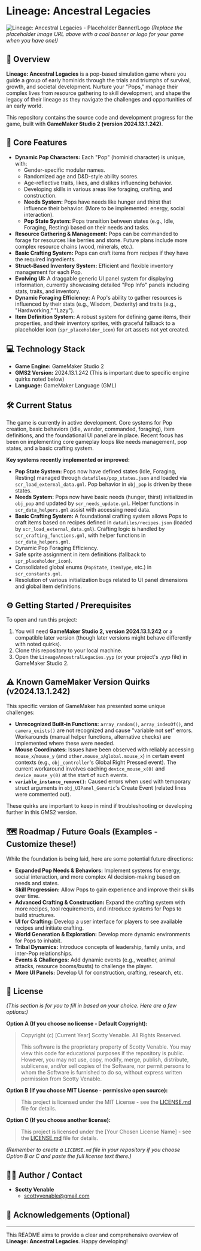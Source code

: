 # Lineage: Ancestral Legacies

![Lineage: Ancestral Legacies - Placeholder Banner/Logo](https://placehold.co/800x200/2D3748/E2E8F0?text=Lineage:+Ancestral+Legacies)
*(Replace the placeholder image URL above with a cool banner or logo for your game when you have one!)*

## 📜 Overview

**Lineage: Ancestral Legacies** is a pop-based simulation game where you guide a group of early hominids through the trials and triumphs of survival, growth, and societal development. Nurture your "Pops," manage their complex lives from resource gathering to skill development, and shape the legacy of their lineage as they navigate the challenges and opportunities of an early world.

This repository contains the source code and development progress for the game, built with **GameMaker Studio 2 (version 2024.13.1.242)**.

## 🌟 Core Features

* **Dynamic Pop Characters:** Each "Pop" (hominid character) is unique, with:
    * Gender-specific modular names.
    * Randomized age and D&D-style ability scores.
    * Age-reflective traits, likes, and dislikes influencing behavior.
    * Developing skills in various areas like foraging, crafting, and construction.
    * **Needs System:** Pops have needs like hunger and thirst that influence their behavior. (More to be implemented: energy, social interaction).
    * **Pop State System:** Pops transition between states (e.g., Idle, Foraging, Resting) based on their needs and tasks.
* **Resource Gathering & Management:** Pops can be commanded to forage for resources like berries and stone. Future plans include more complex resource chains (wood, minerals, etc.).
* **Basic Crafting System:** Pops can craft items from recipes if they have the required ingredients.
* **Struct-Based Inventory System:** Efficient and flexible inventory management for each Pop.
* **Evolving UI:** A draggable generic UI panel system for displaying information, currently showcasing detailed "Pop Info" panels including stats, traits, and inventory.
* **Dynamic Foraging Efficiency:** A Pop's ability to gather resources is influenced by their stats (e.g., Wisdom, Dexterity) and traits (e.g., "Hardworking," "Lazy").
* **Item Definition System:** A robust system for defining game items, their properties, and their inventory sprites, with graceful fallback to a placeholder icon (`spr_placeholder_icon`) for art assets not yet created.

## 💻 Technology Stack

* **Game Engine:** GameMaker Studio 2
* **GMS2 Version:** 2024.13.1.242 (This is important due to specific engine quirks noted below)
* **Language:** GameMaker Language (GML)

## 🛠️ Current Status

The game is currently in active development. Core systems for Pop creation, basic behaviors (idle, wander, commanded, foraging), item definitions, and the foundational UI panel are in place. Recent focus has been on implementing core gameplay loops like needs management, pop states, and a basic crafting system.

**Key systems recently implemented or improved:**
* **Pop State System:** Pops now have defined states (Idle, Foraging, Resting) managed through `datafiles/pop_states.json` and loaded via `scr_load_external_data.gml`. Pop behavior in `obj_pop` is driven by these states.
* **Needs System:** Pops now have basic needs (hunger, thirst) initialized in `obj_pop` and updated by `scr_needs_update.gml`. Helper functions in `scr_data_helpers.gml` assist with accessing need data.
* **Basic Crafting System:** A foundational crafting system allows Pops to craft items based on recipes defined in `datafiles/recipes.json` (loaded by `scr_load_external_data.gml`). Crafting logic is handled by `scr_crafting_functions.gml`, with helper functions in `scr_data_helpers.gml`.
* Dynamic Pop Foraging Efficiency.
* Safe sprite assignment in item definitions (fallback to `spr_placeholder_icon`).
* Consolidated global enums (`PopState`, `ItemType`, etc.) in `scr_constants.gml`.
* Resolution of various initialization bugs related to UI panel dimensions and global item definitions.

## ⚙️ Getting Started / Prerequisites

To open and run this project:
1.  You will need **GameMaker Studio 2, version 2024.13.1.242** or a compatible later version (though later versions might behave differently with noted quirks).
2.  Clone this repository to your local machine.
3.  Open the `LineageAncestralLegacies.yyp` (or your project's .yyp file) in GameMaker Studio 2.

## ⚠️ Known GameMaker Version Quirks (v2024.13.1.242)

This specific version of GameMaker has presented some unique challenges:
* **Unrecognized Built-in Functions:** `array_random()`, `array_indexOf()`, and `camera_exists()` are not recognized and cause "variable not set" errors. Workarounds (manual helper functions, alternative checks) are implemented where these were needed.
* **Mouse Coordinates:** Issues have been observed with reliably accessing `mouse_x`/`mouse_y` (and `other.mouse_x`/`global.mouse_x`) in certain event contexts (e.g., `obj_controller`'s Global Right Pressed event). The current workaround involves caching `device_mouse_x(0)` and `device_mouse_y(0)` at the start of such events.
* **`variable_instance_remove()`:** Caused errors when used with temporary struct arguments in `obj_UIPanel_Generic`'s Create Event (related lines were commented out).

These quirks are important to keep in mind if troubleshooting or developing further in this GMS2 version.

## 🗺️ Roadmap / Future Goals (Examples - Customize these!)

While the foundation is being laid, here are some potential future directions:
* **Expanded Pop Needs & Behaviors:** Implement systems for energy, social interaction, and more complex AI decision-making based on needs and states.
* **Skill Progression:** Allow Pops to gain experience and improve their skills over time.
* **Advanced Crafting & Construction:** Expand the crafting system with more recipes, tool requirements, and introduce systems for Pops to build structures.
* **UI for Crafting:** Develop a user interface for players to see available recipes and initiate crafting.
* **World Generation & Exploration:** Develop more dynamic environments for Pops to inhabit.
* **Tribal Dynamics:** Introduce concepts of leadership, family units, and inter-Pop relationships.
* **Events & Challenges:** Add dynamic events (e.g., weather, animal attacks, resource booms/busts) to challenge the player.
* **More UI Panels:** Develop UI for construction, crafting, research, etc.

## 📄 License

*(This section is for you to fill in based on your choice. Here are a few options:)*

**Option A (If you choose no license - Default Copyright):**
> Copyright (c) [Current Year] Scotty Venable. All Rights Reserved.
>
> This software is the proprietary property of Scotty Venable. You may view this code for educational purposes if the repository is public. However, you may not use, copy, modify, merge, publish, distribute, sublicense, and/or sell copies of the Software, nor permit persons to whom the Software is furnished to do so, without express written permission from Scotty Venable.

**Option B (If you choose MIT License - permissive open source):**
> This project is licensed under the MIT License - see the [LICENSE.md](LICENSE.md) file for details.

**Option C (If you choose another license):**
> This project is licensed under the [Your Chosen License Name] - see the [LICENSE.md](LICENSE.md) file for details.

*(Remember to create a `LICENSE.md` file in your repository if you choose Option B or C and paste the full license text there.)*

## 👨‍💻 Author / Contact

* **Scotty Venable**
    * scottyvenable@gmail.com

## 🙏 Acknowledgements (Optional)

---

This README aims to provide a clear and comprehensive overview of **Lineage: Ancestral Legacies**. Happy developing!
